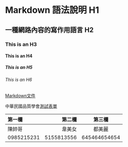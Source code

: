 # Markdown 語法說明 H1
## 一種網路內容的寫作用語言 H2
### This is an H3
#### This is an H4
##### This is an H5
###### This is an H6
[Markdown文件](https://markdown.tw/#list)

中華民國品質學會[測試表單](https://forms.gle/UihEsMfQ2VbKbzNk6)

|第一欄|第二欄|第三欄|
|:---|---:|:---:|
|陳帥哥|韋美女|都美麗|
|0985215231|5155813556|645464654654|
